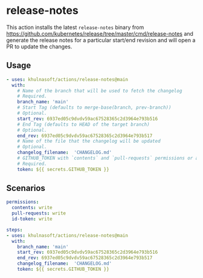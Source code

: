 # release-notes

This action installs the latest `release-notes` binary from https://github.com/kubernetes/release/tree/master/cmd/release-notes
and generate the release notes for a particular start/end revision and will open a PR to update the changes.

## Usage

```yaml
- uses: khulnasoft/actions/release-notes@main
  with:
    # Name of the branch that will be used to fetch the changelog
    # Required.
    branch_name: 'main'
    # Start Tag (defaults to merge-base(branch, prev-branch))
    # Optional.
    start_rev: 6937ed05c9dvdv59ac67528365c2d3964e793b516
    # End Tag (defaults to HEAD of the target branch)
    # Optional.
    end_rev: 6937ed05c9dvdv59ac67528365c2d3964e793b517
    # Name of the file that the changelog will be updated
    # Optional.
    changelog_filename:  'CHANGELOG.md'
    # GITHUB_TOKEN with `contents` and `pull-requests` permissions or a `repo` scoped Personal Access Token (PAT)
    # Required.
    token: ${{ secrets.GITHUB_TOKEN }}

```

## Scenarios

```yaml
permissions:
  contents: write
  pull-requests: write
  id-token: write

steps:
- uses: khulnasoft/actions/release-notes@main
  with:
    branch_name: 'main'
    start_rev: 6937ed05c9dvdv59ac67528365c2d3964e793b516
    end_rev: 6937ed05c9dvdv59ac67528365c2d3964e793b517
    changelog_filename:  'CHANGELOG.md'
    token: ${{ secrets.GITHUB_TOKEN }}
```
